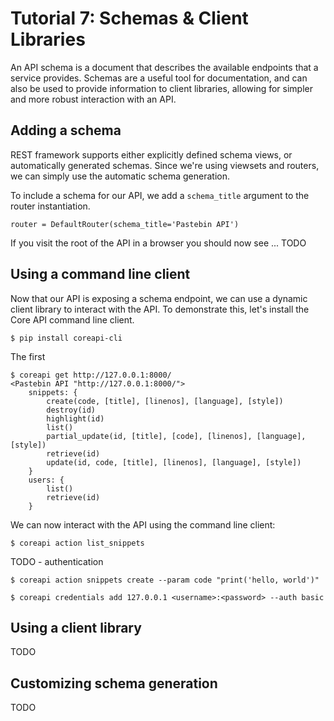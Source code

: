 # Tutorial 7: Schemas & Client Libraries

An API schema is a document that describes the available endpoints that
a service provides. Schemas are a useful tool for documentation, and can also
be used to provide information to client libraries, allowing for simpler and
more robust interaction with an API.

## Adding a schema

REST framework supports either explicitly defined schema views, or
automatically generated schemas. Since we're using viewsets and routers,
we can simply use the automatic schema generation.

To include a schema for our API, we add a `schema_title` argument to the
router instantiation.

    router = DefaultRouter(schema_title='Pastebin API')

If you visit the root of the API in a browser you should now see ... TODO

## Using a command line client

Now that our API is exposing a schema endpoint, we can use a dynamic client
library to interact with the API. To demonstrate this, let's install the
Core API command line client.

    $ pip install coreapi-cli

The first

    $ coreapi get http://127.0.0.1:8000/
    <Pastebin API "http://127.0.0.1:8000/">
        snippets: {
            create(code, [title], [linenos], [language], [style])
            destroy(id)
            highlight(id)
            list()
            partial_update(id, [title], [code], [linenos], [language], [style])
            retrieve(id)
            update(id, code, [title], [linenos], [language], [style])
        }
        users: {
            list()
            retrieve(id)
        }


We can now interact with the API using the command line client:

    $ coreapi action list_snippets

TODO - authentication

    $ coreapi action snippets create --param code "print('hello, world')"

    $ coreapi credentials add 127.0.0.1 <username>:<password> --auth basic

## Using a client library

TODO

## Customizing schema generation

TODO
